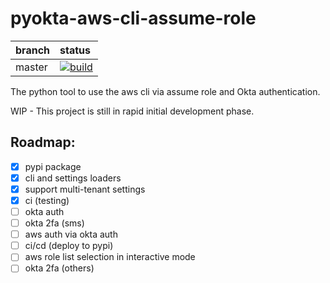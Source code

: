 # pyokta-aws-cli-assume-role

| branch | status |
|:-------|:-------|
| master |[![build](https://travis-ci.org/mijdavis2/pyokta-aws-cli-assume-role.svg?branch=master)](https://travis-ci.org/mijdavis2/pyokta-aws-cli-assume-role)|

The python tool to use the aws cli via assume role and Okta authentication.

WIP - This project is still in rapid initial development phase.

## Roadmap:
- [x] pypi package
- [x] cli and settings loaders
- [x] support multi-tenant settings
- [x] ci (testing)
- [ ] okta auth
- [ ] okta 2fa (sms)
- [ ] aws auth via okta auth
- [ ] ci/cd (deploy to pypi)
- [ ] aws role list selection in interactive mode
- [ ] okta 2fa (others)

